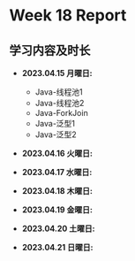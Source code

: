 # Week 18 Report

## 学习内容及时长

* **2023.04.15 月曜日:** 
	* Java-线程池1
	* Java-线程池2
	* Java-ForkJoin 
	* Java-泛型1
	* Java-泛型2

* **2023.04.16 火曜日:** 

* **2023.04.17 水曜日:** 

* **2023.04.18 木曜日:** 

* **2023.04.19 金曜日:** 

* **2023.04.20 土曜日:** 

* **2023.04.21 日曜日:** 
